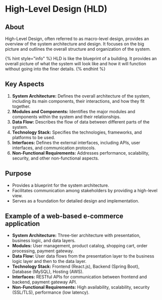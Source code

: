 # High-Level Design (HLD)

## About

High-Level Design, often referred to as macro-level design, provides an overview of the system architecture and design. It focuses on the big picture and outlines the overall structure and organization of the system.

{% hint style="info" %}
HLD is like the blueprint of a building. It provides an overall picture of what the system will look like and how it will function without going into the finer details.
{% endhint %}

## **Key Aspects**

1. **System Architecture:** Defines the overall architecture of the system, including its main components, their interactions, and how they fit together.
2. **Modules and Components:** Identifies the major modules and components within the system and their relationships.
3. **Data Flow:** Describes the flow of data between different parts of the system.
4. **Technology Stack:** Specifies the technologies, frameworks, and platforms to be used.
5. **Interfaces:** Defines the external interfaces, including APIs, user interfaces, and communication protocols.
6. **Non-Functional Requirements:** Addresses performance, scalability, security, and other non-functional aspects.

## **Purpose**

* Provides a blueprint for the system architecture.
* Facilitates communication among stakeholders by providing a high-level view.
* Serves as a foundation for detailed design and implementation.

## Example of a web-based e-commerce application

* **System Architecture:** Three-tier architecture with presentation, business logic, and data layers.
* **Modules:** User management, product catalog, shopping cart, order processing, payment gateway.
* **Data Flow:** User data flows from the presentation layer to the business logic layer and then to the data layer.
* **Technology Stack:** Frontend (React.js), Backend (Spring Boot), Database (MySQL), Hosting (AWS).
* **Interfaces:** RESTful APIs for communication between frontend and backend, payment gateway API.
* **Non-Functional Requirements:** High availability, scalability, security (SSL/TLS), performance (low latency).

